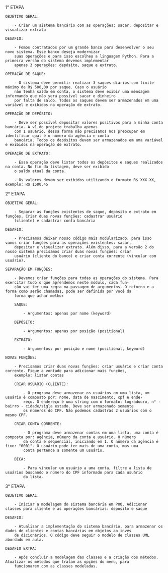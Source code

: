 1° ETAPA

    OBJETIVO GERAL:

        - Criar um sistema bancário com as operações: sacar, depositar e visualizar extrato

    DESAFIO:

        - Fomos contratados por um grande banco para desenvolver o seu novo sistema. Esse banco deseja modernizar
        suas operações e para isso escolheu a linguagem Python. Para a primeira versão do sistema devemos implementar 
        apenas 3 operações: depósito, saque e extrato.
        
    OPERAÇÃO DE SAQUE: 

        - O sistema deve permitir realizar 3 saques diários com limite máximo de R$ 500,00 por saque. Caso o usuário
        não tenha saldo em conta, o sistema deve exibir uma mensagem informando que não será possível sacar o dinheiro
        por falta de saldo. Todos os saques devem ser armazenados em uma variável e exibidos na operação de extrato.

    OPERAÇÃO DE DEPÓSITO:

        - Deve ser possível depositar valores positivos para a minha conta bancária. A v1 do projeto trabalha apenas
        com 1 usuário, dessa forma não precisamos nos preocupar em identificar qual é o número da agência e conta 
        bancária. Todos os depósitos devem ser armazenados em uma variável e exibidos na operação de extrato.

    OPERAÇÃO DE EXTRATO:

        - Essa operação deve listar todos os depósitos e saques realizados na conta. No fim da listagem, deve ser exibido
        o saldo atual da conta. 

        - Os valores devem ser exibidos utilizando o formato R$ XXX.XX, exemplo: R$ 1500.45

2° ETAPA 

    OBJETIVO GERAL:

        - Separar as funções existentes de saque, depósito e extrato em funções. Criar duas novas funções: cadastrar usuário
        (cliente) e cadastrar conta bancária

    DESAFIO:

        - Precisamos deixar nosso código mais modularizado, para isso vamos criar funções para as operações existentes: sacar,
        depositar e visualizar extrato. Além disso, para a versão 2 do nosso sistema precisamos criar duas novas funções: criar
        usuário (cliente do banco) e criar conta corrente (vincular com usuário).

    SEPARAÇÃO EM FUNÇÕES:

        - Devemos criar funções para todas as operações do sistema. Para exercitar tudo o que aprendemos neste módulo, cada fun-
        ção vai ter uma regra na passagem de argumentos. O retorno e a forma como serão chamadas, pode ser definida por você da
        forma que achar melhor

        SAQUE:

            - Argumentos: apenas por nome (keyword)

        DEPÓSITO:

            - Argumentos: apenas por posição (positional)
        
        EXTRATO:

            - Argumentos: por posição e nome (positional, keyword)

    NOVAS FUNÇÕES:

        - Precisamos criar duas novas funções: criar usuário e criar conta corrente. Fique a vontade para adicionar mais funções, 
        exemplo: listar contas

        CRIAR USUÁRIO (CLIENTE):
            
            - O programa deve armazenar os usuários em uma lista, um usuário é composto por: nome, data de nascimento, cpf e ende-
            reço. O endereço é uma string com o formato: logradouro, n° - bairro - cidade/sigla estado. Deve ser armazenado somente
            os números do CPF. Não podemos cadastras 2 usuários com o mesmo CPF.

        CRIAR CONTA CORRENTE:

            - O programa deve armazenar contas em uma lista, uma conta é composta por: agência, número da conta e usuário. O número
            da conta é sequencial, iniciando em 1. O número da agência é fixo: "0001". O usuário pode ter mais de uma conta, mas uma
            conta pertence a somente um usuário.

        DICA: 

            - Para vincular um usuário a uma conta, filtre a lista de usuários buscando o número do CPF informado para cada usuário
            da lista.

3° ETAPA

    OBJETIVO GERAL:
        
        - Iniciar a modelagem do sistema bancária em POO. Adicionar classes para cliente e as operações bancárias: depósito e saque

    DESAFIO:

        - Atualizar a implementação do sistema bancário, para armazenar os dados de clientes e contas bancárias em objetos ao invés
        de dicionários. O código deve seguir o modelo de classes UML abordado em aula.

    DESAFIO EXTRA:

        - Após concluir a modelagem das classes e a criação dos métodos. Atualizar os métodos que tratam as opções do menu, para
        funcionarem com as classes modeladas.